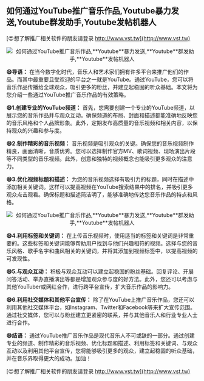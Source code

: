 ## **如何通过YouTube推广音乐作品,**Youtube**暴力发送,**Youtube**群发助手,**Youtube**发帖机器人**

[😍想了解推广相关软件的朋友请登录 http://www.vst.tw](http://www.vst.tw)

 <center><img src="https://vst.tw/MP4/tuiguang/png/2.png" alt="如何通过YouTube推广音乐作品,**Youtube**暴力发送,**Youtube**群发助手,**Youtube**发帖机器人"></center>

**😄导语：**
在当今数字化时代，音乐人和艺术家们拥有许多平台来推广他们的作品。而其中最重要且受欢迎的平台之一就是YouTube。通过YouTube，您可以将音乐作品传播给全球观众，吸引更多的粉丝，并建立起稳固的听众基础。本文将为您介绍一些通过YouTube推广音乐作品的有效策略。

**😄1.创建专业的YouTube频道：**
首先，您需要创建一个专业的YouTube频道，以展示您的音乐作品并与观众互动。确保频道的布局、封面和描述都能准确地反映您的音乐风格和个人品牌形象。此外，定期发布高质量的音乐视频和相关内容，以保持观众的兴趣和参与度。

**😄2.制作精彩的音乐视频：**
音乐视频是吸引观众的关键。确保您的音乐视频制作精良，画面清晰，音质优秀。您可以选择制作官方MV、歌词视频、现场演出片段等不同类型的音乐视频。此外，创意和独特的视频概念也能吸引更多观众的注意力。

**😄3.优化视频标题和描述：**
为您的音乐视频选择有吸引力的标题，同时在描述中添加相关关键词。这样可以提高视频在YouTube搜索结果中的排名，并吸引更多观众点击观看。确保标题和描述简洁明了，能够准确地传达您音乐作品的特点和风格。

 <center><img src="https://vst.tw/MP4/tuiguang/png/7.png" alt="如何通过YouTube推广音乐作品,**Youtube**暴力发送,**Youtube**群发助手,**Youtube**发帖机器人"></center>

**😄4.利用标签和关键词：**
在上传音乐视频时，使用适当的标签和关键词是非常重要的。这些标签和关键词能够帮助用户找到与他们兴趣相符的视频。选择与您的音乐风格、歌手名字和曲风相关的关键词，并将其添加到视频标签中，以提高视频的可发现性。

**😄5.与观众互动：**
积极与观众互动可以建立起稳固的粉丝基础。回复评论、开展问答活动、举办直播演出等都是增加观众参与度的好方法。此外，您还可以考虑与其他YouTuber或网红合作，进行跨平台宣传，扩大音乐作品的影响力。

**😄6.利用社交媒体和其他平台宣传：**
除了在YouTube上推广音乐作品，您还可以利用其他社交媒体平台，如Instagram、Twitter和Facebook等来扩大宣传范围。通过社交媒体，您可以与粉丝建立更紧密的联系，并与其他音乐人和行业专业人士进行合作。

**😄结语：**
通过YouTube推广音乐作品是现代音乐人不可或缺的一部分。通过创建专业的频道、制作精彩的音乐视频、优化标题和描述、利用标签和关键词、与观众互动以及利用其他平台宣传，您将能够吸引更多的观众，建立起稳固的听众基础，并在音乐界取得更大的成功。加油！

[😍想了解推广相关软件的朋友请登录 http://www.vst.tw](http://www.vst.tw)



